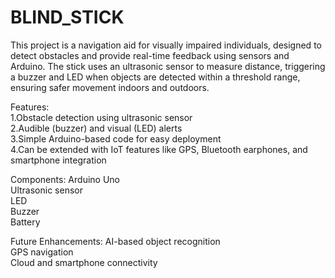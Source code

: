 # BLIND_STICK

This project is a navigation aid for visually impaired individuals, designed to detect obstacles and provide real-time feedback using sensors and Arduino. The stick uses an ultrasonic sensor to measure distance, triggering a buzzer and LED when objects are detected within a threshold range, ensuring safer movement indoors and outdoors.

Features:  
1.Obstacle detection using ultrasonic sensor  
2.Audible (buzzer) and visual (LED) alerts  
3.Simple Arduino-based code for easy deployment  
4.Can be extended with IoT features like GPS, Bluetooth earphones, and smartphone integration  

Components:
Arduino Uno  
Ultrasonic sensor  
LED  
Buzzer  
Battery  

Future Enhancements:
AI-based object recognition  
GPS navigation  
Cloud and smartphone connectivity  

